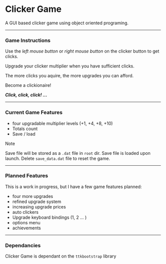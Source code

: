 # **Clicker Game**

A GUI based clicker game using object oriented programing.

___
### Game Instructions

Use the _left mouse button_ or _right mouse button_ on the clicker button to get clicks.

Upgrade your clicker multiplier when you have sufficient clicks.

The more clicks you aquire, the more upgrades you can afford.

Become a clickionaire!

_**Click, click, click! ...**_
___
### Current Game Features

- four upgradable multiplier levels (+1, +4, +8, +10)
- Totals count
- Save / load

>[!NOTE]
> Save file will be stored as a ```.dat``` file in ```root``` dir. Save file is loaded upon launch. Delete ```save_data.dat``` file to reset the game.
___
### Planned Features

This is a work in progress, but I have a few game features planned:

- four more upgrades
- refined upgrade system
- increasing upgrade prices
- auto clickers
- Upgrade keyboard bindings (1, 2 ... )
- options menu
- achievements
___

### Dependancies

Clicker Game is dependant on the ```ttkbootstrap``` library
   
